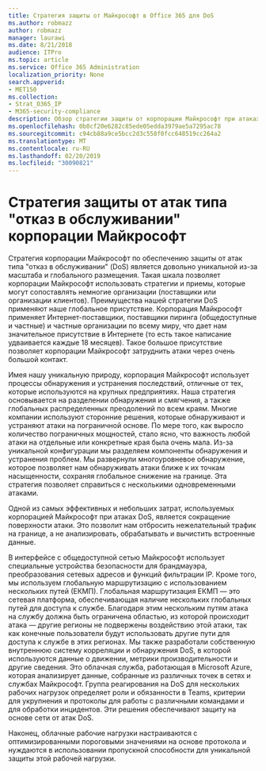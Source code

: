 ```yaml
---
title: Стратегия защиты от Майкрософт в Office 365 для DoS
ms.author: robmazz
author: robmazz
manager: laurawi
ms.date: 8/21/2018
audience: ITPro
ms.topic: article
ms.service: Office 365 Administration
localization_priority: None
search.appverid:
- MET150
ms.collection:
- Strat_O365_IP
- M365-security-compliance
description: Обзор стратегии защиты от корпорации Майкрософт при атаках типа "отказ в обслуживании" (DoS).
ms.openlocfilehash: 0b0cf20e6282c85ede05edda3979ae5a7295ac78
ms.sourcegitcommit: c94cb88a9ce5bcc2d3c558f0fcc648519cc264a2
ms.translationtype: MT
ms.contentlocale: ru-RU
ms.lasthandoff: 02/20/2019
ms.locfileid: "30090821"
---
```

# <a name="microsofts-denial-of-service-defense-strategy"></a>Стратегия защиты от атак типа "отказ в обслуживании" корпорации Майкрософт

Стратегия корпорации Майкрософт по обеспечению защиты от атак типа "отказ в обслуживании" (DoS) является довольно уникальной из-за масштаба и глобального размещения. Такая шкала позволяет корпорации Майкрософт использовать стратегии и приемы, которые могут сопоставлять немногие организации (поставщики или организации клиентов). Преимущества нашей стратегии DoS применяют наше глобальное присутствие. Корпорация Майкрософт применяет Интернет-поставщики, поставщики пиринга (общедоступные и частные) и частные организации по всему миру, что дает нам значительное присутствие в Интернете (то есть такое написание удваивается каждые 18 месяцев). Такое большое присутствие позволяет корпорации Майкрософт затруднить атаки через очень большой контакт.

Имея нашу уникальную природу, корпорация Майкрософт использует процессы обнаружения и устранения последствий, отличные от тех, которые используются на крупных предприятиях. Наша стратегия основывается на разделении обнаружения и смягчения, а также глобальных распределенных преодолений по всем краям. Многие компании используют сторонние решения, которые обнаруживают и устраняют атаки на пограничной основе. По мере того, как выросло количество пограничных мощностей, стало ясно, что важность любой атаки на отдельные или конкретные края была очень мала. Из-за уникальной конфигурации мы разделяем компоненты обнаружения и устранения проблем. Мы развернули многоуровневое обнаружение, которое позволяет нам обнаруживать атаки ближе к их точкам насыщенности, сохраняя глобальное снижение на границе. Эта стратегия позволяет справиться с несколькими одновременными атаками.

Одной из самых эффективных и небольших затрат, используемых корпорацией Майкрософт при атаках DoS, является сокращение поверхности атаки. Это позволит нам отбросить нежелательный трафик на границе, а не анализировать, обрабатывать и вычистить встроенные данные.

В интерфейсе с общедоступной сетью Майкрософт использует специальные устройства безопасности для брандмауэра, преобразования сетевых адресов и функций фильтрации IP. Кроме того, мы используем глобальную маршрутизацию с использованием нескольких путей (ЕКМП). Глобальная маршрутизация ЕКМП — это сетевая платформа, обеспечивающая наличие нескольких глобальных путей для доступа к службе. Благодаря этим нескольким путям атака на службу должна быть ограничена областью, из которой происходит атака — другие регионы не подвержены воздействию этой атаки, так как конечные пользователи будут использовать другие пути для доступа к службе в этих регионах. Мы также разработали собственную внутреннюю систему корреляции и обнаружения DoS, в которой используются данные о движении, метрики производительности и другие сведения. Это облачная служба, работающая в Microsoft Azure, которая анализирует данные, собранные из различных точек в сетях и службах Майкрософт. Группа реагирования на DoS для нескольких рабочих нагрузок определяет роли и обязанности в Teams, критерии для укрупнения и протоколы для работы с различными командами и для обработки инцидентов. Эти решения обеспечивают защиту на основе сети от атак DoS.

Наконец, облачные рабочие нагрузки настраиваются с оптимизированными пороговыми значениями на основе протокола и нуждаются в использовании пропускной способности для уникальной защиты этой рабочей нагрузки.
